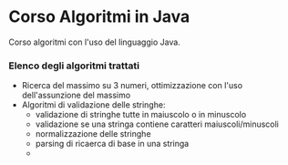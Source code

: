 # Corso Algoritmi in Java

Corso algoritmi con l'uso del linguaggio Java.

### Elenco degli algoritmi trattati

- Ricerca del massimo su 3 numeri, ottimizzazione con l'uso dell'assunzione del massimo
- Algoritmi di validazione delle stringhe:
  - validazione di stringhe tutte in maiuscolo o in minuscolo
  - validazione se una stringa contiene caratteri maiuscoli/minuscoli
  - normalizzazione delle stringhe
  - parsing di ricaerca di base in una stringa
  - 